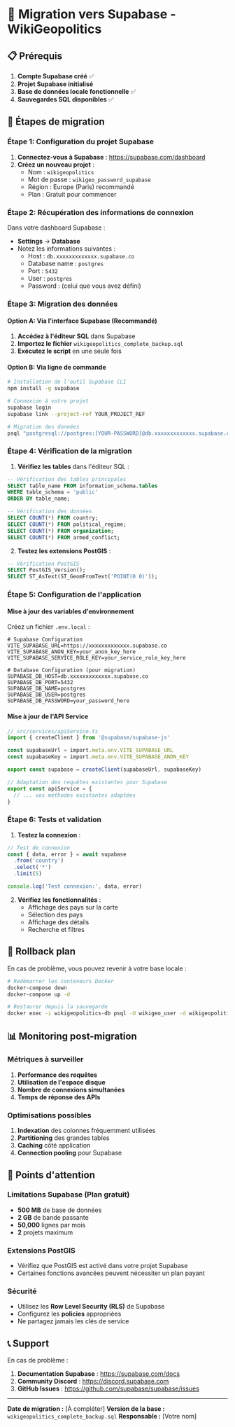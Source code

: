 # 🚀 Migration vers Supabase - WikiGeopolitics

## 📋 Prérequis

1. **Compte Supabase créé** ✅
2. **Projet Supabase initialisé**
3. **Base de données locale fonctionnelle** ✅
4. **Sauvegardes SQL disponibles** ✅

## 🔧 Étapes de migration

### Étape 1: Configuration du projet Supabase

1. **Connectez-vous à Supabase** : https://supabase.com/dashboard
2. **Créez un nouveau projet** :
   - Nom : `wikigeopolitics`
   - Mot de passe : `wikigeo_password_supabase`
   - Région : Europe (Paris) recommandé
   - Plan : Gratuit pour commencer

### Étape 2: Récupération des informations de connexion

Dans votre dashboard Supabase :
- **Settings** → **Database**
- Notez les informations suivantes :
  - Host : `db.xxxxxxxxxxxxx.supabase.co`
  - Database name : `postgres`
  - Port : `5432`
  - User : `postgres`
  - Password : (celui que vous avez défini)

### Étape 3: Migration des données

#### Option A: Via l'interface Supabase (Recommandé)

1. **Accédez à l'éditeur SQL** dans Supabase
2. **Importez le fichier** `wikigeopolitics_complete_backup.sql`
3. **Exécutez le script** en une seule fois

#### Option B: Via ligne de commande

```bash
# Installation de l'outil Supabase CLI
npm install -g supabase

# Connexion à votre projet
supabase login
supabase link --project-ref YOUR_PROJECT_REF

# Migration des données
psql "postgresql://postgres:[YOUR-PASSWORD]@db.xxxxxxxxxxxxx.supabase.co:5432/postgres" < database/backup/wikigeopolitics_complete_backup.sql
```

### Étape 4: Vérification de la migration

1. **Vérifiez les tables** dans l'éditeur SQL :
```sql
-- Vérification des tables principales
SELECT table_name FROM information_schema.tables 
WHERE table_schema = 'public' 
ORDER BY table_name;

-- Vérification des données
SELECT COUNT(*) FROM country;
SELECT COUNT(*) FROM political_regime;
SELECT COUNT(*) FROM organization;
SELECT COUNT(*) FROM armed_conflict;
```

2. **Testez les extensions PostGIS** :
```sql
-- Vérification PostGIS
SELECT PostGIS_Version();
SELECT ST_AsText(ST_GeomFromText('POINT(0 0)'));
```

### Étape 5: Configuration de l'application

#### Mise à jour des variables d'environnement

Créez un fichier `.env.local` :

```env
# Supabase Configuration
VITE_SUPABASE_URL=https://xxxxxxxxxxxxx.supabase.co
VITE_SUPABASE_ANON_KEY=your_anon_key_here
VITE_SUPABASE_SERVICE_ROLE_KEY=your_service_role_key_here

# Database Configuration (pour migration)
SUPABASE_DB_HOST=db.xxxxxxxxxxxxx.supabase.co
SUPABASE_DB_PORT=5432
SUPABASE_DB_NAME=postgres
SUPABASE_DB_USER=postgres
SUPABASE_DB_PASSWORD=your_password_here
```

#### Mise à jour de l'API Service

```typescript
// src/services/apiService.ts
import { createClient } from '@supabase/supabase-js'

const supabaseUrl = import.meta.env.VITE_SUPABASE_URL
const supabaseKey = import.meta.env.VITE_SUPABASE_ANON_KEY

export const supabase = createClient(supabaseUrl, supabaseKey)

// Adaptation des requêtes existantes pour Supabase
export const apiService = {
  // ... vos méthodes existantes adaptées
}
```

### Étape 6: Tests et validation

1. **Testez la connexion** :
```typescript
// Test de connexion
const { data, error } = await supabase
  .from('country')
  .select('*')
  .limit(5)

console.log('Test connexion:', data, error)
```

2. **Vérifiez les fonctionnalités** :
   - Affichage des pays sur la carte
   - Sélection des pays
   - Affichage des détails
   - Recherche et filtres

## 🔄 Rollback plan

En cas de problème, vous pouvez revenir à votre base locale :

```bash
# Redémarrer les conteneurs Docker
docker-compose down
docker-compose up -d

# Restaurer depuis la sauvegarde
docker exec -i wikigeopolitics-db psql -U wikigeo_user -d wikigeopolitics < database/backup/wikigeopolitics_complete_backup.sql
```

## 📊 Monitoring post-migration

### Métriques à surveiller

1. **Performance des requêtes**
2. **Utilisation de l'espace disque**
3. **Nombre de connexions simultanées**
4. **Temps de réponse des APIs**

### Optimisations possibles

1. **Indexation** des colonnes fréquemment utilisées
2. **Partitioning** des grandes tables
3. **Caching** côté application
4. **Connection pooling** pour Supabase

## 🚨 Points d'attention

### Limitations Supabase (Plan gratuit)
- **500 MB** de base de données
- **2 GB** de bande passante
- **50,000** lignes par mois
- **2** projets maximum

### Extensions PostGIS
- Vérifiez que PostGIS est activé dans votre projet Supabase
- Certaines fonctions avancées peuvent nécessiter un plan payant

### Sécurité
- Utilisez les **Row Level Security (RLS)** de Supabase
- Configurez les **policies** appropriées
- Ne partagez jamais les clés de service

## 📞 Support

En cas de problème :
1. **Documentation Supabase** : https://supabase.com/docs
2. **Community Discord** : https://discord.supabase.com
3. **GitHub Issues** : https://github.com/supabase/supabase/issues

---

**Date de migration :** [À compléter]
**Version de la base :** `wikigeopolitics_complete_backup.sql`
**Responsable :** [Votre nom] 